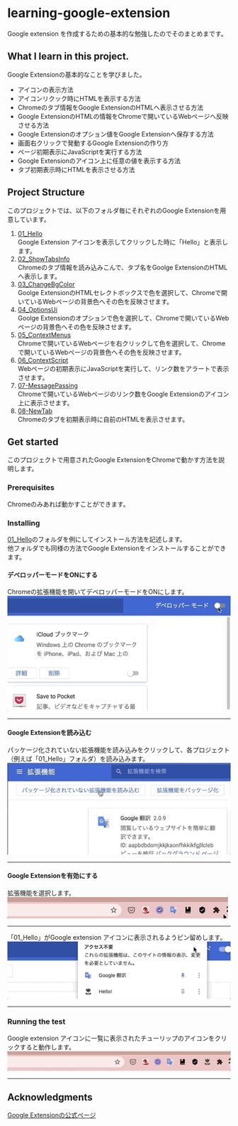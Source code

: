 # learning-google-extension
Google extension を作成するための基本的な勉強したのでそのまとめまです。

## What I learn in this project.  
Google Extensionの基本的なことを学びました。
* アイコンの表示方法  
* アイコンリクック時にHTMLを表示する方法  
* Chromeのタブ情報をGoogle ExtensionのHTMLへ表示させる方法
* Google ExtensionのHTMLの情報をChromeで開いているWebページへ反映させる方法
* Google Extensionのオプション値をGoogle Extensionへ保存する方法  
* 画面右クリックで発動するGoogle Extensionの作り方
* ページ初期表示にJavaScriptを実行する方法
* Google Extensionのアイコン上に任意の値を表示する方法
* タブ初期表示時にHTMLを表示させる方法

## Project Structure  
このプロジェクトでは、以下のフォルダ毎にそれぞれのGoogle Extensionを用意しています。  
1. [01_Hello](./01_Hello)  
Google Extension アイコンを表示してクリックした時に「Hello」と表示します。  
2. [02_ShowTabsInfo](./02_ShowTabsInfo)  
Chromeのタブ情報を読み込みこんで、タブ名をGoolge ExtensionのHTMLへ表示します。  
3. [03_ChangeBgColor](./03_ChangeBgColor)  
Goolge ExtensionのHTMLセレクトボックスで色を選択して、Chromeで開いているWebページの背景色へその色を反映させます。  
4. [04_OptionsUi](./04_OptionsUi)  
Goolge Extensionのオプションで色を選択して、Chromeで開いているWebページの背景色へその色を反映させます。  
5. [05_ContextMenus](./05_ContextMenus)  
Chromeで開いているWebページを右クリックして色を選択して、Chromeで開いているWebページの背景色へその色を反映させます。  
6. [06_ContextScript](./06_ContextScript)  
Webページの初期表示にJavaScriptを実行して、リンク数をアラートで表示させます。  
7. [07-MessagePassing](./07-MessagePassing)  
Chromeで開いているWebページのリンク数をGoogle Extensionのアイコン上に表示させます。  
8. [08-NewTab](./08-NewTab)  
Chromeのタブを初期表示時に自前のHTMLを表示させます。  

## Get started
このプロジェクトで用意されたGoogle ExtensionをChromeで動かす方法を説明します。

### Prerequisites
Chromeのみあれば動かすことができます。  

### Installing
[01_Hello](./01_Hello)のフォルダを例にしてインストール方法を記述します。  
他フォルダでも同様の方法でGoogle Extensionをインストールすることができます。  

#### デベロッパーモードをONにする
Chromeの拡張機能を開いてデベロッパーモードをONにします。  
![](./img/image1.gif)  
***
#### Google Extensionを読み込む
パッケージ化されていない拡張機能を読み込みをクリックして、各プロジェクト（例えば「01_Hello」フォルダ）を読み込みます。  
![](./img/image2.gif)  
***
#### Google Extensionを有効にする
拡張機能を選択します。  
![](./img/image3.gif)  
***
「01_Hello」がGoogle extension アイコンに表示されるようピン留めします。  
![](./img/image4.gif)  
***

### Running the test
Google extension アイコンに一覧に表示されたチューリップのアイコンをクリックすると動作します。  
![](./img/image5.gif)  
***

## Acknowledgments
[Google Extensionの公式ページ](https://developer.chrome.com/extensions)
